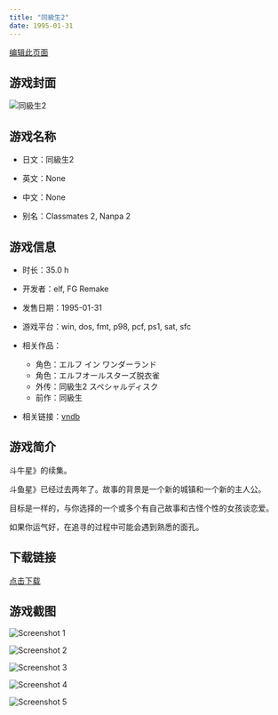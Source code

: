 ```yaml
---
title: "同級生2"
date: 1995-01-31
---
```

[编辑此页面](https://github.com/ACG-3/ADV3-source/blob/main/source/_posts/%E5%90%8C%E7%B4%9A%E7%94%9F2.md)

## 游戏封面

![同級生2](https%3A//pan.timero.xyz/onedrive/img_lib_001/%E5%90%8C%E7%B4%9A%E7%94%9F2_cover.avif)


## 游戏名称

- 日文：同級生2
- 英文：None
- 中文：None

- 别名：Classmates 2, Nanpa 2


## 游戏信息

- 时长：35.0 h
- 开发者：elf, FG Remake
- 发售日期：1995-01-31
- 游戏平台：win, dos, fmt, p98, pcf, ps1, sat, sfc
- 相关作品：
   - 角色：エルフ イン ワンダーランド
   - 角色：エルフオールスターズ脱衣雀
   - 外传：同級生2 スペシャルディスク
   - 前作：同級生

- 相关链接：[vndb](https://vndb.org/v2337)


## 游戏简介

斗牛星》的续集。

斗鱼星》已经过去两年了。故事的背景是一个新的城镇和一个新的主人公。

目标是一样的，与你选择的一个或多个有自己故事和古怪个性的女孩谈恋爱。


如果你运气好，在追寻的过程中可能会遇到熟悉的面孔。


## 下载链接

[点击下载](https://pan.timero.xyz/onedrive/adv_lib_001/%E5%90%8C%E7%B4%9A%E7%94%9F2)


## 游戏截图


![Screenshot 1](https%3A//pan.timero.xyz/onedrive/img_lib_001/%E5%90%8C%E7%B4%9A%E7%94%9F2_Screenshot_1.avif)

![Screenshot 2](https%3A//pan.timero.xyz/onedrive/img_lib_001/%E5%90%8C%E7%B4%9A%E7%94%9F2_Screenshot_2.avif)

![Screenshot 3](https%3A//pan.timero.xyz/onedrive/img_lib_001/%E5%90%8C%E7%B4%9A%E7%94%9F2_Screenshot_3.avif)

![Screenshot 4](https%3A//pan.timero.xyz/onedrive/img_lib_001/%E5%90%8C%E7%B4%9A%E7%94%9F2_Screenshot_4.avif)

![Screenshot 5](https%3A//pan.timero.xyz/onedrive/img_lib_001/%E5%90%8C%E7%B4%9A%E7%94%9F2_Screenshot_5.avif)

